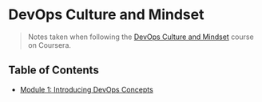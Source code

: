 # DevOps Culture and Mindset

> Notes taken when following the [DevOps Culture and Mindset](https://www.coursera.org/learn/devops-culture-and-mindset) course on Coursera.

## Table of Contents

- [Module 1: Introducing DevOps Concepts](/module-1/README.md)
